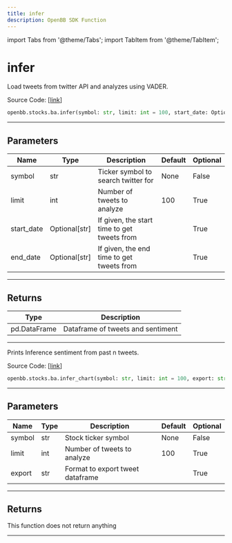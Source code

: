 ```yaml
---
title: infer
description: OpenBB SDK Function
---
```


import Tabs from '@theme/Tabs';
import TabItem from '@theme/TabItem';

# infer

<Tabs>
<TabItem value="model" label="Model" default>

Load tweets from twitter API and analyzes using VADER.

Source Code: [[link](https://github.com/OpenBB-finance/OpenBBTerminal/tree/main/openbb_terminal/common/behavioural_analysis/twitter_model.py#L23)]

```python
openbb.stocks.ba.infer(symbol: str, limit: int = 100, start_date: Optional[str] = "", end_date: Optional[str] = "")
```

---

## Parameters

| Name | Type | Description | Default | Optional |
| ---- | ---- | ----------- | ------- | -------- |
| symbol | str | Ticker symbol to search twitter for | None | False |
| limit | int | Number of tweets to analyze | 100 | True |
| start_date | Optional[str] | If given, the start time to get tweets from |  | True |
| end_date | Optional[str] | If given, the end time to get tweets from |  | True |


---

## Returns

| Type | Description |
| ---- | ----------- |
| pd.DataFrame | Dataframe of tweets and sentiment |
---



</TabItem>
<TabItem value="view" label="Chart">

Prints Inference sentiment from past n tweets.

Source Code: [[link](https://github.com/OpenBB-finance/OpenBBTerminal/tree/main/openbb_terminal/common/behavioural_analysis/twitter_view.py#L29)]

```python
openbb.stocks.ba.infer_chart(symbol: str, limit: int = 100, export: str = "")
```

---

## Parameters

| Name | Type | Description | Default | Optional |
| ---- | ---- | ----------- | ------- | -------- |
| symbol | str | Stock ticker symbol | None | False |
| limit | int | Number of tweets to analyze | 100 | True |
| export | str | Format to export tweet dataframe |  | True |


---

## Returns

This function does not return anything

---



</TabItem>
</Tabs>